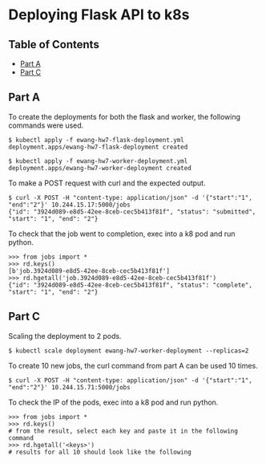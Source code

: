 # Deploying Flask API to k8s
## Table of Contents
* [Part A](#part-a)
* [Part C](#part-c)

## Part A
To create the deployments for both the flask and worker, the following commands were used.
```
$ kubectl apply -f ewang-hw7-flask-deployment.yml
deployment.apps/ewang-hw7-flask-deployment created
```
```
$ kubectl apply -f ewang-hw7-worker-deployment.yml
deployment.apps/ewang-hw7-worker-deployment created
```
To make a POST request with curl and the expected output.
```
$ curl -X POST -H "content-type: application/json" -d '{"start":"1", "end":"2"}' 10.244.15.17:5000/jobs
{"id": "3924d089-e8d5-42ee-8ceb-cec5b413f81f", "status": "submitted", "start": "1", "end": "2"}
```
To check that the job went to completion, exec into a k8 pod and run python.
```
>>> from jobs import *
>>> rd.keys()
[b'job.3924d089-e8d5-42ee-8ceb-cec5b413f81f']
>>> rd.hgetall('job.3924d089-e8d5-42ee-8ceb-cec5b413f81f')
{"id": "3924d089-e8d5-42ee-8ceb-cec5b413f81f", "status": "complete", "start": "1", "end": "2"}
```

## Part C
Scaling the deployment to 2 pods.
```
$ kubectl scale deployment ewang-hw7-worker-deployment --replicas=2
```
To create 10 new jobs, the curl command from part A can be used 10 times.
```
$ curl -X POST -H "content-type: application/json" -d '{"start":"1", "end":"2"}' 10.244.15.71:5000/jobs
```
To check the IP of the pods, exec into a k8 pod and run python.
```
>>> from jobs import *
>>> rd.keys()
# from the result, select each key and paste it in the following command
>>> rd.hgetall('<keys>')
# results for all 10 should look like the following

```
















